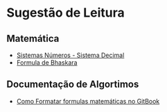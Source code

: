 # Sugestão de Leitura

## Matemática

* [Sistemas Números - Sistema Decimal](http://www.mat.ufrgs.br/~vclotilde/disciplinas/html/decimais-web/decimais_texto_sistema_decimal.htm)
* [Formula de Bhaskara](http://www.infoescola.com/matematica/formula-de-bhaskara/)


## Documentação de Algortimos

 * [Como Formatar formulas matemáticas no GitBook](http://meta.math.stackexchange.com/questions/5020/mathjax-basic-tutorial-and-quick-reference)

